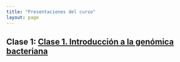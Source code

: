 ```yaml
---
title: "Presentaciones del curso"
layout: page
---
```

 
## Clase 1: <a href="Clases/Clase_1.pdf" download>Clase 1. Introducción a la genómica bacteriana</a>  

[Introducción a la genómica bacteriana]: https://github.com/braddmg/ProkGen/blob/main/Clases/Clase_1.pdf
[jekyll-gh]:   https://github.com/jekyll/jekyll
[jekyll-talk]: https://talk.jekyllrb.com/

